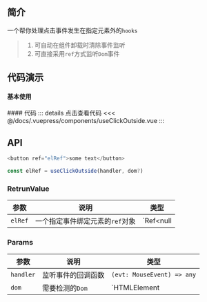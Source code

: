 ## 简介
一个帮你处理点击事件发生在指定元素外的`hooks`
> 1. 可自动在组件卸载时清除事件监听  
> 2. 可直接采用`ref`方式监听`Dom`事件

## 代码演示
#### 基本使用  
<use-click-outside />
#### 代码  
::: details 点击查看代码
<<< @/docs/.vuepress/components/useClickOutside.vue
:::


## API  
```ts
<button ref="elRef">some text</button>

const elRef = useClickOutside(handler, dom?)
```

### RetrunValue
| 参数 | 说明 | 类型 |
| --- | --- | --- |
| `elRef` | 一个指定事件绑定元素的`ref`对象 | `Ref<null | HTMLElement>` |

### Params
| 参数 | 说明 | 类型 |
| --- | --- | --- |
| `handler` | 监听事件的回调函数 | `(evt: MouseEvent) => any` |
| `dom` | 需要检测的`Dom` | `HTMLElement | (() => HTMLElement)` |
